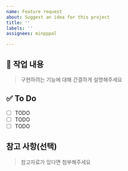 ```yaml
---
name: Feature request
about: Suggest an idea for this project
title: ''
labels: ''
assignees: minpppal

---
```


## 📌 작업 내용

> 구현하려는 기능에 대해 간결하게 설명해주세요

## ✅ To Do

- [ ] TODO
- [ ] TODO
- [ ] TODO

## 참고 사항(선택)

> 참고자료가 있다면 첨부해주세요
